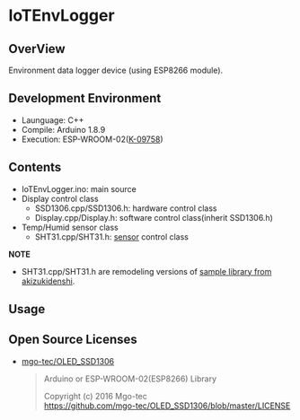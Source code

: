 # IoTEnvLogger

## OverView
Environment data logger device (using ESP8266 module).

## Development Environment
 * Launguage: C++
 * Compile: Arduino 1.8.9
 * Execution: ESP-WROOM-02([K-09758](http://akizukidenshi.com/catalog/g/gK-09758/))

## Contents
 * IoTEnvLogger.ino: main source
 * Display control class
	* SSD1306.cpp/SSD1306.h: hardware control class
	* Display.cpp/Display.h: software control class(inherit SSD1306.h)
 * Temp/Humid sensor class
	* SHT31.cpp/SHT31.h: [sensor](http://akizukidenshi.com/catalog/g/gK-12125/) control class

__NOTE__  
 * SHT31.cpp/SHT31.h are remodeling versions of [sample library from akizukidenshi](http://akizukidenshi.com/download/AE_SHT31.zip).
 
## Usage

## Open Source Licenses
* [mgo-tec/OLED_SSD1306](https://github.com/mgo-tec/OLED_SSD1306)
  > Arduino or ESP-WROOM-02(ESP8266) Library  
  >
  > Copyright (c) 2016 Mgo-tec  
  > https://github.com/mgo-tec/OLED_SSD1306/blob/master/LICENSE
